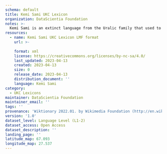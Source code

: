 ```yaml
---
schema: default
title: Kemi Sami UKC Lexicon
organization: DataScientia Foundation
notes: >-
  Kemi Sami is an extinct language from the Uralic family that used to be spoken in Eurasia. The UKC Lexicon of Kemi Sami is represented as a lexico-semantic network. It consists of words, word senses, synsets, as well as sense-level and synset-level relationships
resources:
  - name: Kemi Sami UKC Lexicon LMF format
    url: >-
      
    format: xml
    license: https://creativecommons.org/licenses/by-nc-sa/4.0/
    last_updated: 2023-04-13
    created: 2023-04-13
    size: 0
    release_date: 2023-04-13
    distribution_document: ''
    language: Kemi Sami
category:
  - UKC Lexicons
maintainer: DataScientia Foundation
maintainer_email: ''
tags: ''
provenance: 'Wiktionary 2022.01. by Wikimedia Foundation (http://en.wiktionary.org); Princeton WordNet 2.1 by Princeton University (https://wordnet.princeton.edu)'
version: '1.0'
dataset_level: Language Level (L1-2)
dataset_access: Open Access
dataset_description: ''
landing_page: ''
latitude_map: 67.093
longitude_map: 27.537
---
```

